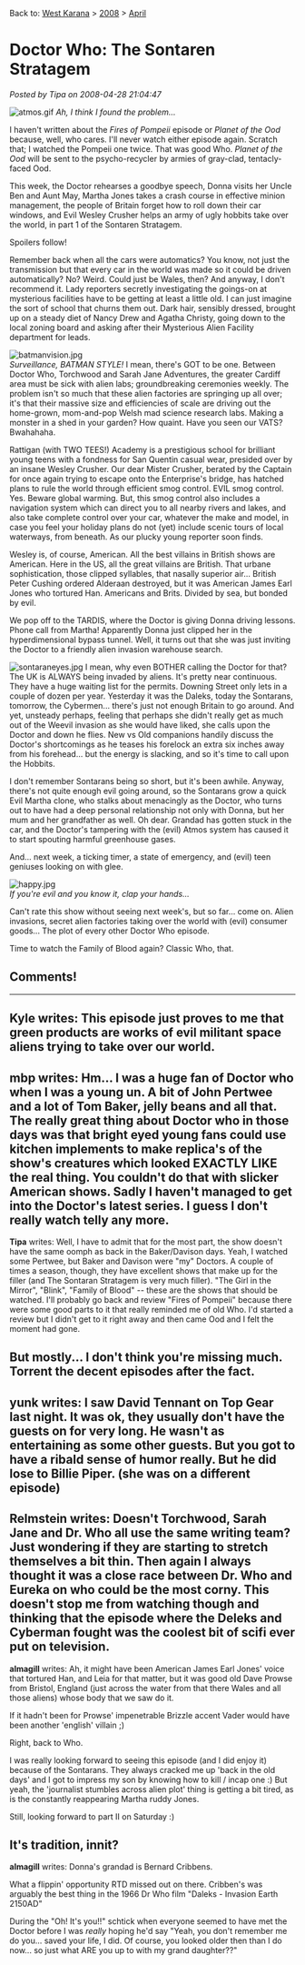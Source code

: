Back to: [West Karana](/posts/westkarana.md) > [2008](/posts/2008/westkarana.md) > [April](./westkarana.md)
# Doctor Who: The Sontaren Stratagem

*Posted by Tipa on 2008-04-28 21:04:47*

![atmos.gif](../../../uploads/2008/04/atmos.gif)
*Ah, I think I found the problem...*

I haven't written about the *Fires of Pompeii* episode or *Planet of the Ood* because, well, who cares. I'll never watch either episode again. Scratch that; I watched the Pompeii one twice. That was good Who. *Planet of the Ood* will be sent to the psycho-recycler by armies of gray-clad, tentacly-faced Ood.

This week, the Doctor rehearses a goodbye speech, Donna visits her Uncle Ben and Aunt May, Martha Jones takes a crash course in effective minion management, the people of Britain forget how to roll down their car windows, and Evil Wesley Crusher helps an army of ugly hobbits take over the world, in part 1 of the Sontaren Stratagem. 

Spoilers follow!

Remember back when all the cars were automatics? You know, not just the transmission but that every car in the world was made so it could be driven automatically? No? Weird. Could just be Wales, then? And anyway, I don't recommend it. Lady reporters secretly investigating the goings-on at mysterious facilities have to be getting at least a little old. I can just imagine the sort of school that churns them out. Dark hair, sensibly dressed, brought up on a steady diet of Nancy Drew and Agatha Christy, going down to the local zoning board and asking after their Mysterious Alien Facility department for leads.

![batmanvision.jpg](../../../uploads/2008/04/batmanvision.jpg)  
*Surveillance, BATMAN STYLE!* I mean, there's GOT to be one. Between Doctor Who, Torchwood and Sarah Jane Adventures, the greater Cardiff area must be sick with alien labs; groundbreaking ceremonies weekly. The problem isn't so much that these alien factories are springing up all over; it's that their massive size and efficiencies of scale are driving out the home-grown, mom-and-pop Welsh mad science research labs. Making a monster in a shed in your garden? How quaint. Have you seen our VATS? Bwahahaha.

Rattigan (with TWO TEES!) Academy is a prestigious school for brilliant young teens with a fondness for San Quentin casual wear, presided over by an insane Wesley Crusher. Our dear Mister Crusher, berated by the Captain for once again trying to escape onto the Enterprise's bridge, has hatched plans to rule the world through efficient smog control. EVIL smog control. Yes. Beware global warming. But, this smog control also includes a navigation system which can direct you to all nearby rivers and lakes, and also take complete control over your car, whatever the make and model, in case you feel your holiday plans do not (yet) include scenic tours of local waterways, from beneath. As our plucky young reporter soon finds.

Wesley is, of course, American. All the best villains in British shows are American. Here in the US, all the great villains are British. That urbane sophistication, those clipped syllables, that nasally superior air... British Peter Cushing ordered Alderaan destroyed, but it was American James Earl Jones who tortured Han. Americans and Brits. Divided by sea, but bonded by evil.

We pop off to the TARDIS, where the Doctor is giving Donna driving lessons. Phone call from Martha! Apparently Donna just clipped her in the hyperdimensional bypass tunnel. Well, it turns out that she was just inviting the Doctor to a friendly alien invasion warehouse search.

![sontaraneyes.jpg](../../../uploads/2008/04/sontaraneyes.jpg) I mean, why even BOTHER calling the Doctor for that? The UK is ALWAYS being invaded by aliens. It's pretty near continuous. They have a huge waiting list for the permits. Downing Street only lets in a couple of dozen per year. Yesterday it was the Daleks, today the Sontarans, tomorrow, the Cybermen... there's just not enough Britain to go around. And yet, unsteady perhaps, feeling that perhaps she didn't really get as much out of the Weevil invasion as she would have liked, she calls upon the Doctor and down he flies. New vs Old companions handily discuss the Doctor's shortcomings as he teases his forelock an extra six inches away from his forehead... but the energy is slacking, and so it's time to call upon the Hobbits.

I don't remember Sontarans being so short, but it's been awhile. Anyway, there's not quite enough evil going around, so the Sontarans grow a quick Evil Martha clone, who stalks about menacingly as the Doctor, who turns out to have had a deep personal relationship not only with Donna, but her mum and her grandfather as well. Oh dear. Grandad has gotten stuck in the car, and the Doctor's tampering with the (evil) Atmos system has caused it to start spouting harmful greenhouse gases. 

And... next week, a ticking timer, a state of emergency, and (evil) teen geniuses looking on with glee.

![happy.jpg](../../../uploads/2008/04/happy.jpg)  
*If you're evil and you know it, clap your hands...*

Can't rate this show without seeing next week's, but so far... come on. Alien invasions, secret alien factories taking over the world with (evil) consumer goods... The plot of every other Doctor Who episode. 

Time to watch the Family of Blood again? Classic Who, that.

## Comments!
---
**Kyle** writes: This episode just proves to me that green products are works of evil militant space aliens trying to take over our world.
---
**mbp** writes: Hm... I was a huge fan of Doctor who when I was a young un. A bit of John Pertwee and a lot of Tom Baker, jelly beans and all that. The really great thing about Doctor who in those days was that bright eyed young fans could use kitchen implements to make replica's of the show's creatures which looked EXACTLY LIKE the real thing. You couldn't do that with slicker American shows. Sadly I haven't managed to get into the Doctor's latest series. I guess I don't really watch telly any more.
---
**Tipa** writes: Well, I have to admit that for the most part, the show doesn't have the same oomph as back in the Baker/Davison days. Yeah, I watched some Pertwee, but Baker and Davison were "my" Doctors. A couple of times a season, though, they have excellent shows that make up for the filler (and The Sontaran Stratagem is very much filler). "The Girl in the Mirror", "Blink", "Family of Blood" -- these are the shows that should be watched. I'll probably go back and review "Fires of Pompeii" because there were some good parts to it that really reminded me of old Who. I'd started a review but I didn't get to it right away and then came Ood and I felt the moment had gone.

But mostly... I don't think you're missing much. Torrent the decent episodes after the fact.
---
**yunk** writes: I saw David Tennant on Top Gear last night. It was ok, they usually don't have the guests on for very long. He wasn't as entertaining as some other guests. But you got to have a ribald sense of humor really.
But he did lose to Billie Piper. (she was on a different episode)
---
**Relmstein** writes: Doesn't Torchwood, Sarah Jane and Dr. Who all use the same writing team? Just wondering if they are starting to stretch themselves a bit thin. Then again I always thought it was a close race between Dr. Who and Eureka on who could be the most corny. This doesn't stop me from watching though and thinking that the episode where the Deleks and Cyberman fought was the coolest bit of scifi ever put on television.
---
**almagill** writes: Ah, it might have been American James Earl Jones' voice that tortured Han, and Leia for that matter, but it was good old Dave Prowse from Bristol, England (just across the water from that there Wales and all those aliens) whose body that we saw do it. 

If it hadn't been for Prowse' impenetrable Brizzle accent Vader would have been another 'english' villain ;)

Right, back to Who.

I was really looking forward to seeing this episode (and I did enjoy it) because of the Sontarans. They always cracked me up 'back in the old days' and I got to impress my son by knowing how to kill / incap one :) But yeah, the 'journalist stumbles across alien plot' thing is getting a bit tired, as is the constantly reappearing Martha ruddy Jones.

Still, looking forward to part II on Saturday :)

It's tradition, innit?
---
**almagill** writes: Donna's grandad is Bernard Cribbens.

What a flippin' opportunity RTD missed out on there. Cribben's was arguably the best thing in the 1966 Dr Who film "Daleks - Invasion Earth 2150AD"

During the "Oh! It's you!!" schtick when everyone seemed to have met the Doctor before I was *really* hoping he'd say "Yeah, you don't remember me do you... saved your life, I did. Of course, you looked older then than I do now... so just what ARE you up to with my grand daughter??"
